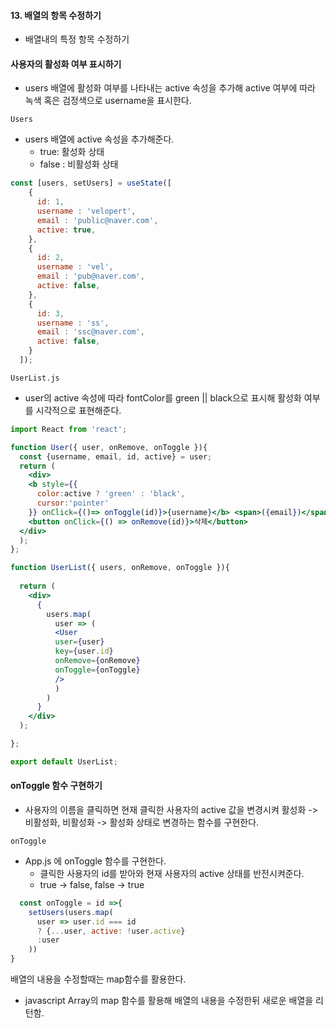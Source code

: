 
#### 13. 배열의 항목 수정하기
- 배열내의 특정 항목 수정하기

#### 사용자의 활성화 여부 표시하기
- users 배열에 활성화 여부를 나타내는 active 속성을 추가해 active 여부에 따라 녹색 혹은 검정색으로 username을 표시한다.

`Users`
- users 배열에 active 속성을 추가해준다.
  - true: 활성화 상태
  - false : 비활성화 상태

```jsx
const [users, setUsers] = useState([
    {
      id: 1,
      username : 'velopert',
      email : 'public@naver.com',
      active: true,
    },
    {
      id: 2,
      username : 'vel',
      email : 'pub@naver.com',
      active: false,
    },
    {
      id: 3,
      username : 'ss',
      email : 'ssc@naver.com',
      active: false,
    }
  ]);
```

`UserList.js`
- user의 active 속성에 따라 fontColor를 green || black으로 표시해 활성화 여부를 시각적으로 표현해준다.

```jsx
import React from 'react';

function User({ user, onRemove, onToggle }){
  const {username, email, id, active} = user;
  return (
    <div>
    <b style={{
      color:active ? 'green' : 'black',
      cursor:'pointer'
    }} onClick={()=> onToggle(id)}>{username}</b> <span>({email})</span>
    <button onClick={() => onRemove(id)}>삭제</button>
  </div>
  );
};

function UserList({ users, onRemove, onToggle }){
  
  return (
    <div>
      {
        users.map(
          user => (
          <User 
          user={user} 
          key={user.id} 
          onRemove={onRemove}
          onToggle={onToggle}
          />
          )
        )
      }
    </div>
  );

};

export default UserList;

```
#### onToggle 함수 구현하기
- 사용자의 이름을 클릭하면 현재 클릭한 사용자의 active 값을 변경시켜 활성화 -> 비활성화, 비활성화 -> 활성화 상태로 변경하는 함수를 구현한다.

`onToggle`
- App.js 에 onToggle 함수를 구현한다.
  - 클릭한 사용자의 id를 받아와 현재 사용자의 active 상태를 반전시켜준다.
  - true -> false, false -> true

```javascript
  const onToggle = id =>{
    setUsers(users.map(
      user => user.id === id
      ? {...user, active: !user.active}
      :user
    ))
}
```

배열의 내용을 수정할때는 map함수를 활용한다.
- javascript Array의 map 함수를 활용해 배열의 내용을 수정한뒤 새로운 배열을 리턴함.


